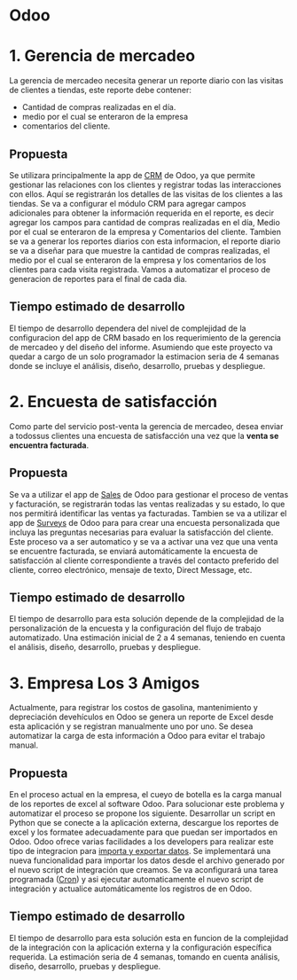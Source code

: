 # Odoo

# 1. Gerencia de mercadeo
La gerencia de mercadeo necesita generar un reporte diario con las visitas de clientes a tiendas, este reporte debe contener:
- Cantidad de compras realizadas en el día.
- medio por el cual se enteraron de la empresa
- comentarios del cliente.

## Propuesta
Se utilizara principalmente la app de [CRM](https://www.odoo.com/app/crm) de Odoo, ya que permite gestionar las relaciones con los clientes y registrar todas las interacciones con ellos. Aquí se registrarán los detalles de las visitas de los clientes a las tiendas. Se va a configurar el módulo CRM para agregar campos adicionales para obtener la información requerida en el reporte, es decir agregar los campos para cantidad de compras realizadas en el día, Medio por el cual se enteraron de la empresa y Comentarios del cliente. Tambien se va a generar los reportes diarios con esta informacion, el reporte diario se va a diseñar para que muestre la cantidad de compras realizadas, el medio por el cual se enteraron de la empresa y los comentarios de los clientes para cada visita registrada. Vamos a automatizar el proceso de generacion de reportes para el final de cada dia.

## Tiempo estimado de desarrollo
El tiempo de desarrollo dependera del nivel de complejidad de la configuracion del app de CRM basado en los requerimiento de la gerencia de mercadeo y del diseño del informe. Asumiendo que este proyecto va quedar a cargo de un solo programador la estimacion seria de 4 semanas donde se incluye el análisis, diseño, desarrollo, pruebas y despliegue.



# 2. Encuesta de satisfacción
Como parte del servicio post-venta la gerencia de mercadeo, desea enviar a todossus
clientes una encuesta de satisfacción una vez que la **venta se encuentra facturada**.

## Propuesta
Se va a utilizar el app de [Sales](https://www.odoo.com/app/sales) de Odoo para gestionar el proceso de ventas y facturación, se registrarán todas las ventas realizadas y su estado, lo que nos permitirá identificar las ventas ya facturadas. Tambien se va a utilizar el app de [Surveys](https://www.odoo.com/app/surveys) de Odoo para para crear una encuesta personalizada que incluya las preguntas necesarias para evaluar la satisfacción del cliente. Este proceso va a ser automatico y se va a activar una vez que una venta se encuentre facturada, se enviará automáticamente la encuesta de satisfacción al cliente correspondiente a través del contacto preferido del cliente, correo electrónico, mensaje de texto, Direct Message, etc.

## Tiempo estimado de desarrollo
El tiempo de desarrollo para esta solución depende de la complejidad de la personalización de la encuesta y la configuración del flujo de trabajo automatizado. Una estimación inicial de 2 a 4 semanas, teniendo en cuenta el análisis, diseño, desarrollo, pruebas y despliegue.



# 3. Empresa Los 3 Amigos
Actualmente, para registrar los costos de gasolina, mantenimiento y depreciación 
devehículos en Odoo se genera un reporte de Excel desde esta aplicación y se registran 
manualmente uno por uno.
Se desea automatizar la carga de esta información a Odoo para evitar el trabajo manual.

## Propuesta
En el proceso actual en la empresa, el cueyo de botella es la carga manual de los 
reportes de excel al software Odoo. Para solucionar este problema y automatizar el 
proceso se propone los siguiente. Desarrollar un script en Python que se conecte a la 
aplicación externa, descargue los reportes de excel y los formatee adecuadamente para que puedan ser importados en Odoo. Odoo ofrece varias facilidades a los developers para realizar este tipo de integracion para [importa y exportar datos](https://www.odoo.com/documentation/16.0/applications/general/export_import_data.html). Se implementará una nueva funcionalidad para importar los datos desde el archivo generado por el nuevo script de integración que creamos. Se va aconfigurará una tarea programada ([Cron](https://odoo-development.readthedocs.io/en/latest/odoo/models/ir.cron.html)) y asi ejecutar automaticamente el nuevo script de integración y actualice automáticamente los registros de en Odoo.

## Tiempo estimado de desarrollo
El tiempo de desarrollo para esta solución esta en funcion de la complejidad de la integración con la aplicación externa y la configuración específica requerida. La estimación seria de 4 semanas, tomando en cuenta análisis, diseño, desarrollo, pruebas y despliegue.